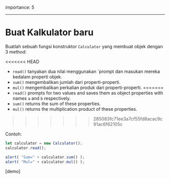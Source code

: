 importance: 5

---

# Buat Kalkulator baru

Buatlah sebuah fungsi konstruktor `Calculator` yang membuat objek dengan 3 method:

<<<<<<< HEAD
- `read()` tanyakan dua nilai menggunakan `prompt dan masukan mereka kedalam properti objek.
- `sum()` mengembalikan jumlah dari properti-properti.
- `mul()` mengembalikan perkalian produk dari properti-properti.
=======
- `read()` prompts for two values and saves them as object properties with names `a` and `b` respectively.
- `sum()` returns the sum of these properties.
- `mul()` returns the multiplication product of these properties.
>>>>>>> 285083fc71ee3a7cf55fd8acac9c91ac6f62105c

Contoh:

```js
let calculator = new Calculator();
calculator.read();

alert( "Sum=" + calculator.sum() );
alert( "Mul=" + calculator.mul() );
```

[demo]
